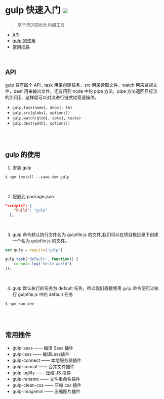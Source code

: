 gulp 快速入门 ![](https://img.shields.io/github/license/mashape/apistatus.svg) 
=== 

> 基于流的自动化构建工具

<!-- TOC -->

- [API](#api)
- [gulp 的使用](#gulp-的使用)
- [常用插件](#常用插件)

<!-- /TOC -->

<br>

## API
gulp 只有四个 API , task 用来创建任务，src 用来读取文件，watch 用来监视文件，dest 用来输出文件。还有用到 node 中的 pipe 方法，pipe 方法返回目标流的引用，这样就可以对流进行链式地管道操作。
- `gulp.task(name[, deps], fn)`
- `gulp.src(globs[, options])`
- `gulp.watch(glob[, opts], tasks)`
- `gulp.dest(path[, options])`

<br>
<br>

## gulp 的使用

1. 安装 gulp 
```
$ npm install --save-dev gulp
```

<br>

2. 配置到 package.json
```json
"scripts": {
    "build": "gulp"
  },
```

<br>

3. gulp 命令默认执行文件名为 gulpfile.js 的文件,我们可以在项目根目录下创建一个名为 gulpfile.js 的文件。
```javascript
var gulp = require('gulp')

gulp.task('default', function() {
    console.log('hello world')
});
```

<br>

4. gulp 默认执行的任务为 default 任务，所以我们直接使用 `gulp` 命令便可以执行 gulpfile.js 中的 default 任务
```
$ npm run dev
```

<br>
<br>

## 常用插件

- gulp-sass —— 编译 Sass 插件
- gulp-less —— 编译Less插件
- gulp-connect —— 本地服务器插件
- gulp-concat —— 合并文件插件
- gulp-uglify —— 压缩 JS 插件
- gulp-rename —— 文件重命名插件
- gulp-clean-css —— 压缩 css 插件
- gulp-imagemin —— 压缩图片插件
